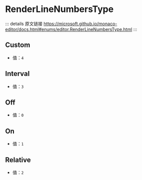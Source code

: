 # RenderLineNumbersType

<backTop />
        
::: details 原文链接
https://microsoft.github.io/monaco-editor/docs.html#enums/editor.RenderLineNumbersType.html
:::

## Custom
- 值：`4`

## Interval
- 值：`3`

## Off
- 值：`0`

## On
- 值：`1`

## Relative
- 值：`2`
